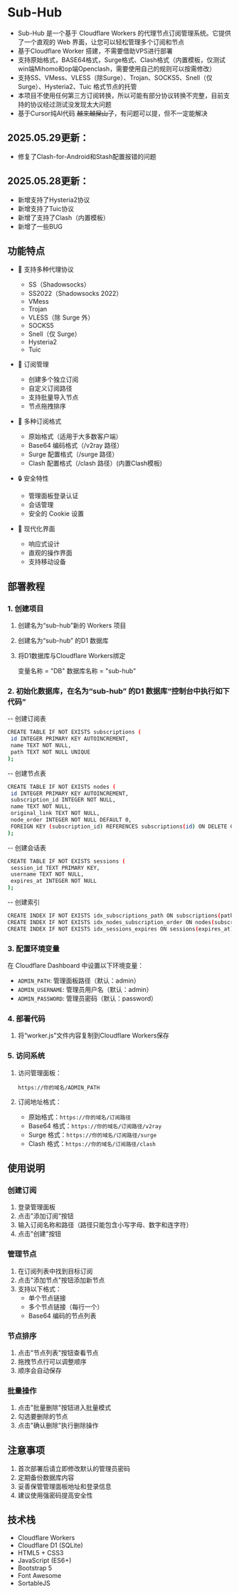 # Sub-Hub

- Sub-Hub 是一个基于 Cloudflare Workers 的代理节点订阅管理系统。它提供了一个直观的 Web 界面，让您可以轻松管理多个订阅和节点
- 基于Cloudflare Worker 搭建，不需要借助VPS进行部署
- 支持原始格式，BASE64格式，Surge格式、Clash格式（内置模板，仅测试win端Mihomo和op端Openclash，需要使用自己的规则可以按需修改）
- 支持SS、VMess、VLESS（除Surge）、Trojan、SOCKS5、Snell（仅Surge）、Hysteria2、Tuic 格式节点的托管
- 本项目不使用任何第三方订阅转换，所以可能有部分协议转换不完整，目前支持的协议经过测试没发现太大问题
- 基于Cursor纯AI代码 ~~越来越屎山了~~，有问题可以提，但不一定能解决

## 2025.05.29更新：

  - 修复了Clash-for-Android和Stash配置报错的问题




## 2025.05.28更新：

  - 新增支持了Hysteria2协议
  - 新增支持了Tuic协议
  - 新增了支持了Clash（内置模板）
  - 新增了一些BUG


      

## 功能特点

- 🚀 支持多种代理协议
  - SS（Shadowsocks）
  - SS2022（Shadowsocks 2022）
  - VMess
  - Trojan
  - VLESS（除 Surge 外）
  - SOCKS5
  - Snell（仅 Surge）
  - Hysteria2
  - Tuic

- 💼 订阅管理
  - 创建多个独立订阅
  - 自定义订阅路径
  - 支持批量导入节点
  - 节点拖拽排序

- 🔄 多种订阅格式
  - 原始格式（适用于大多数客户端）
  - Base64 编码格式（/v2ray 路径）
  - Surge 配置格式（/surge 路径）
  - Clash 配置格式（/clash 路径）(内置Clash模板)

- 🔒 安全特性
  - 管理面板登录认证
  - 会话管理
  - 安全的 Cookie 设置

- 🎨 现代化界面
  - 响应式设计
  - 直观的操作界面
  - 支持移动设备

## 部署教程


### 1. 创建项目

1. 创建名为“sub-hub”新的 Workers 项目


2. 创建名为“sub-hub” 的D1 数据库


3. 将D1数据库与Cloudflare Workers绑定

   变量名称 = "DB"
   数据库名称 = "sub-hub"


### 2. 初始化数据库，在名为“sub-hub” 的D1 数据库“控制台中执行如下代码”

-- 创建订阅表
   ```bash
CREATE TABLE IF NOT EXISTS subscriptions (
    id INTEGER PRIMARY KEY AUTOINCREMENT,
    name TEXT NOT NULL,
    path TEXT NOT NULL UNIQUE
);
   ```

-- 创建节点表
   ```bash
CREATE TABLE IF NOT EXISTS nodes (
    id INTEGER PRIMARY KEY AUTOINCREMENT,
    subscription_id INTEGER NOT NULL,
    name TEXT NOT NULL,
    original_link TEXT NOT NULL,
    node_order INTEGER NOT NULL DEFAULT 0,
    FOREIGN KEY (subscription_id) REFERENCES subscriptions(id) ON DELETE CASCADE
);
   ```

-- 创建会话表
   ```bash
CREATE TABLE IF NOT EXISTS sessions (
    session_id TEXT PRIMARY KEY,
    username TEXT NOT NULL,
    expires_at INTEGER NOT NULL
);
   ```

-- 创建索引
   ```bash
CREATE INDEX IF NOT EXISTS idx_subscriptions_path ON subscriptions(path);
CREATE INDEX IF NOT EXISTS idx_nodes_subscription_order ON nodes(subscription_id, node_order);
CREATE INDEX IF NOT EXISTS idx_sessions_expires ON sessions(expires_at);
   ```



### 3. 配置环境变量

在 Cloudflare Dashboard 中设置以下环境变量：

- `ADMIN_PATH`: 管理面板路径（默认：admin）
- `ADMIN_USERNAME`: 管理员用户名（默认：admin）
- `ADMIN_PASSWORD`: 管理员密码（默认：password）



### 4. 部署代码

1. 将“worker.js”文件内容复制到Cloudflare Workers保存


### 5. 访问系统

1. 访问管理面板：
   ```
   https://你的域名/ADMIN_PATH
   ```

2. 订阅地址格式：
   - 原始格式：`https://你的域名/订阅路径`
   - Base64 格式：`https://你的域名/订阅路径/v2ray`
   - Surge 格式：`https://你的域名/订阅路径/surge`
   - Clash 格式：`https://你的域名/订阅路径/clash`

## 使用说明

### 创建订阅

1. 登录管理面板
2. 点击"添加订阅"按钮
3. 输入订阅名称和路径（路径只能包含小写字母、数字和连字符）
4. 点击"创建"按钮

### 管理节点

1. 在订阅列表中找到目标订阅
2. 点击"添加节点"按钮添加新节点
3. 支持以下格式：
   - 单个节点链接
   - 多个节点链接（每行一个）
   - Base64 编码的节点列表

### 节点排序

1. 点击"节点列表"按钮查看节点
2. 拖拽节点行可以调整顺序
3. 顺序会自动保存

### 批量操作

1. 点击"批量删除"按钮进入批量模式
2. 勾选要删除的节点
3. 点击"确认删除"执行删除操作

## 注意事项

1. 首次部署后请立即修改默认的管理员密码
2. 定期备份数据库内容
3. 妥善保管管理面板地址和登录信息
4. 建议使用强密码提高安全性

## 技术栈

- Cloudflare Workers
- Cloudflare D1 (SQLite)
- HTML5 + CSS3
- JavaScript (ES6+)
- Bootstrap 5
- Font Awesome
- SortableJS

